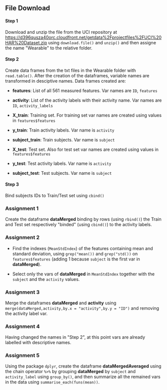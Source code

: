 ## File Download

#### Step 1

Download and unzip the file from the UCI repository at <a>https://d396qusza40orc.cloudfront.net/getdata%2Fprojectfiles%2FUCI%20HAR%20Dataset.zip</a> using `download.file()` and `unzip()` and then assigne the name "Wearable" to the relative folder.


#### Step 2

Create data frames from the txt files in the Wearable folder with `read.table()`. After the creation of the dataframes, variable names are transformed in desciptive names. Data frames created are:

* <b>features</b>: List of all 561 measured features. Var names are `ID`, `features`

* <b>activity</b>: List of the activity labels with their activity name. Var names are `ID`, `activity_labels`

* <b>X_train</b>: Training set. For training set var names are created using values in `features$features`

* <b>y_train</b>: Train activity labels. Var name is `activity`

* <b>subject_train</b>: Train subjects. Var name is `subject`

* <b>X_test</b>: Test set. Also for test set var names are created using values in `features$features`

* <b>y_test</b>: Test activity labels. Var name is `activity`

* <b>subject_test</b>: Test subjects. Var name is `subject`


#### Step 3

Bind subjects IDs to Train/Test set using `cbind()`



### Assignment 1

Create the dataframe <b>dataMerged</b> binding by rows (using `rbind()`) the Train and Test set respectively "binded" (using `cbind()`) to the activity labels.


### Assignment 2

* Find the indexes (`MeanStdIndex`) of the features containing mean and standard deviation, using `grep("mean())` and `grep("std())` on `features$features` (adding 1 because `subject` is the first var in <b>dataMerged</b>).

* Select only the vars of <b>dataMerged</b> in `MeanStdIndex` together with the `subject` and the `activity` values.


### Assignment 3

Merge the dataframes <b>dataMerged</b> and <b>activity</b> using `merge(dataMerged,activity,by.x = "activity",by.y = "ID")` and removing the activity label var.


### Assignment 4

Having changed the names in "Step 2", at this point vars are already labelled with descriptive names.


### Assignment 5

Using the package `dplyr`, create the dataframe <b>dataMergedAveraged</b> using the chain operator `%>%` by grouping <b>dataMerged</b> by `subject` and `activity_label` using `group_by()`, and then summarize all the remained vars in the data using `summarise_each(funs(mean))`.
